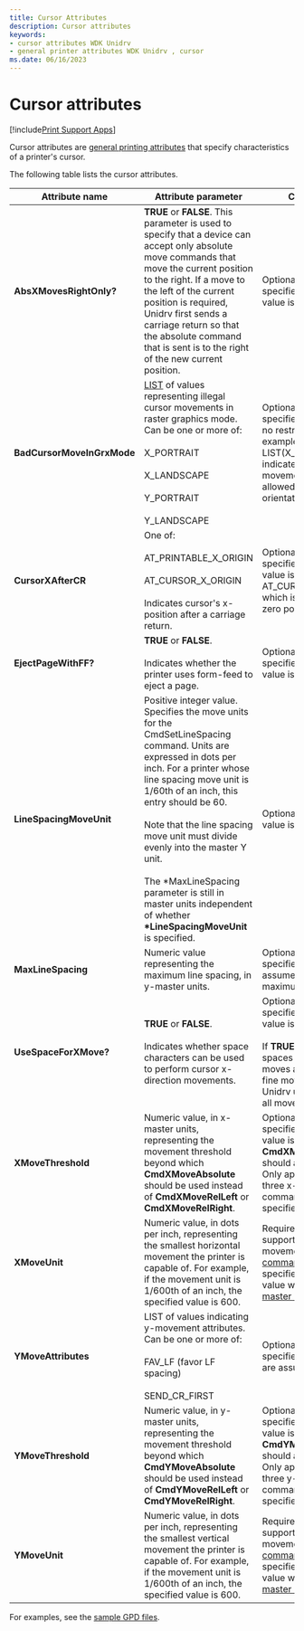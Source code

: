 ```yaml
---
title: Cursor Attributes
description: Cursor attributes
keywords:
- cursor attributes WDK Unidrv
- general printer attributes WDK Unidrv , cursor
ms.date: 06/16/2023
---
```


# Cursor attributes

[!include[Print Support Apps](../includes/print-support-apps.md)]

Cursor attributes are [general printing attributes](general-printing-attributes.md) that specify characteristics of a printer's cursor.

The following table lists the cursor attributes.

| Attribute name | Attribute parameter | Comments |
|--|--|--|
| **AbsXMovesRightOnly?** | **TRUE** or **FALSE**. This parameter is used to specify that a device can accept only absolute move commands that move the current position to the right. If a move to the left of the current position is required, Unidrv first sends a carriage return so that the absolute command that is sent is to the right of the new current position. | Optional. If not specified, the default value is **FALSE**. |
| **BadCursorMoveInGrxMode** | [LIST](lists.md) of values representing illegal cursor movements in raster graphics mode. Can be one or more of:<br><br>X_PORTRAIT<br><br>X_LANDSCAPE<br><br>Y_PORTRAIT<br><br>Y_LANDSCAPE | Optional. If not specified, the default is no restrictions. As an example, LIST(X_PORTRAIT) indicates x-direction movement is not allowed for portrait orientation. |
| **CursorXAfterCR** | One of:<br><br>AT_PRINTABLE_X_ORIGIN<br><br>AT_CURSOR_X_ORIGIN<br><br>Indicates cursor's x-position after a carriage return. | Optional. If not specified, the default value is AT_CURSOR_X_ORIGIN, which is the physical zero position. |
| **EjectPageWithFF?** | **TRUE** or **FALSE**.<br><br>Indicates whether the printer uses form-feed to eject a page. | Optional. If not specified, the default value is **FALSE**. |
| **LineSpacingMoveUnit** | Positive integer value. Specifies the move units for the CmdSetLineSpacing command. Units are expressed in dots per inch. For a printer whose line spacing move unit is 1/60th of an inch, this entry should be 60.<br><br>Note that the line spacing move unit must divide evenly into the master Y unit.<br><br>The *MaxLineSpacing parameter is still in master units independent of whether **\*LineSpacingMoveUnit** is specified. | Optional. The default value is 1 master unit. |
| **MaxLineSpacing** | Numeric value representing the maximum line spacing, in y-master units. | Optional. If not specified, Unidrv assumes there is no maximum value. |
| **UseSpaceForXMove?** | **TRUE** or **FALSE**.<br><br>Indicates whether space characters can be used to perform cursor x-direction movements. | Optional. If not specified, the default value is **TRUE**.<br><br>If **TRUE**, Unidrv uses spaces for coarse moves and NULLs for fine moves. If **FALSE**, Unidrv uses NULLs for all moves. |
| **XMoveThreshold** | Numeric value, in x-master units, representing the movement threshold beyond which **CmdXMoveAbsolute** should be used instead of **CmdXMoveRelLeft** or **CmdXMoveRelRight**. | Optional. If not specified, the default value is zero, meaning **CmdXMoveAbsolute** should always be used. Only applicable if all three x-movement commands are specified. |
| **XMoveUnit** | Numeric value, in dots per inch, representing the smallest horizontal movement the printer is capable of. For example, if the movement unit is 1/600th of an inch, the specified value is 600. | Required if the printer supports horizontal movement [cursor commands](cursor-commands.md). If specified, include this value when calculating [master units](master-units.md). |
| **YMoveAttributes** | LIST of values indicating y-movement attributes. Can be one or more of:<br><br>FAV_LF (favor LF spacing)<br><br>SEND_CR_FIRST | Optional. If not specified, no attributes are assumed. |
| **YMoveThreshold** | Numeric value, in y-master units, representing the movement threshold beyond which **CmdYMoveAbsolute** should be used instead of **CmdYMoveRelLeft** or **CmdYMoveRelRight**. | Optional. If not specified, the default value is zero, meaning **CmdYMoveAbsolute** should always be used. Only applicable if all three y-movement commands are specified. |
| **YMoveUnit** | Numeric value, in dots per inch, representing the smallest vertical movement the printer is capable of. For example, if the movement unit is 1/600th of an inch, the specified value is 600. | Required if the printer supports vertical movement [cursor commands](cursor-commands.md). If specified, include this value when calculating [master units](master-units.md). |

For examples, see the [sample GPD files](sample-gpd-files.md).

